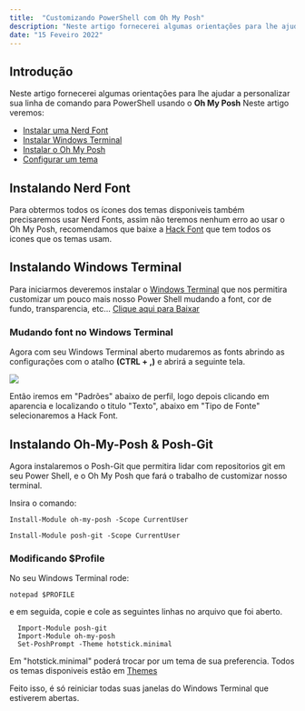 ```yaml
---
title:  "Customizando PowerShell com Oh My Posh"
description: "Neste artigo fornecerei algumas orientações para lhe ajudar a personalizar sua linha de comando para PowerShell usando o Oh My Posh"
date: "15 Feveiro 2022"
---
```


## Introdução  
Neste artigo fornecerei algumas orientações para lhe ajudar a personalizar sua linha de comando para PowerShell usando o **Oh My Posh**
Neste artigo veremos:
* [Instalar uma Nerd Font]()
* [Instalar Windows Terminal]()
* [Instalar o Oh My Posh]()
* [Configurar um tema]()


## Instalando Nerd Font
Para obtermos todos os ícones dos temas disponiveis também precisaremos usar Nerd Fonts, assim não teremos nenhum erro ao usar o Oh My Posh, recomendamos que baixe a [Hack Font](https://github.com/source-foundry/Hack) que tem todos os icones que os temas usam.

## Instalando Windows Terminal
Para iniciarmos deveremos instalar o [Windows Terminal](https://github.com/microsoft/terminal) que nos permitira customizar um pouco mais nosso Power Shell mudando a font, cor de fundo, transparencia, etc... [Clique aqui para Baixar](https://www.microsoft.com/pt-br/p/windows-terminal/9n0dx20hk701)


### Mudando font no Windows Terminal
Agora com seu Windows Terminal aberto mudaremos as fonts abrindo as configurações com o atalho **(CTRL + ,)** e abrirá a seguinte tela.

<img src="/assets/windows_terminal.png">

Então iremos em "Padrões" abaixo de perfil, logo depois clicando em aparencia e localizando o titulo "Texto", abaixo em "Tipo de Fonte" selecionaremos a Hack Font.


## Instalando Oh-My-Posh & Posh-Git
Agora instalaremos o Posh-Git que permitira lidar com repositorios git em seu Power Shell, e o Oh My Posh que fará o trabalho de customizar nosso terminal.

Insira o comando:

``Install-Module oh-my-posh -Scope CurrentUser``

``Install-Module posh-git -Scope CurrentUser``

### Modificando $Profile

No seu Windows Terminal rode:

``notepad $PROFILE``

e em seguida, copie e cole as seguintes linhas no arquivo que foi aberto.

```
  Import-Module posh-git
  Import-Module oh-my-posh
  Set-PoshPrompt -Theme hotstick.minimal
```
Em "hotstick.minimal" poderá trocar por um tema de sua preferencia. Todos os temas disponiveis estão em [Themes](https://ohmyposh.dev/docs/themes) 

Feito isso, é só reiniciar todas suas janelas do Windows Terminal que estiverem abertas.


